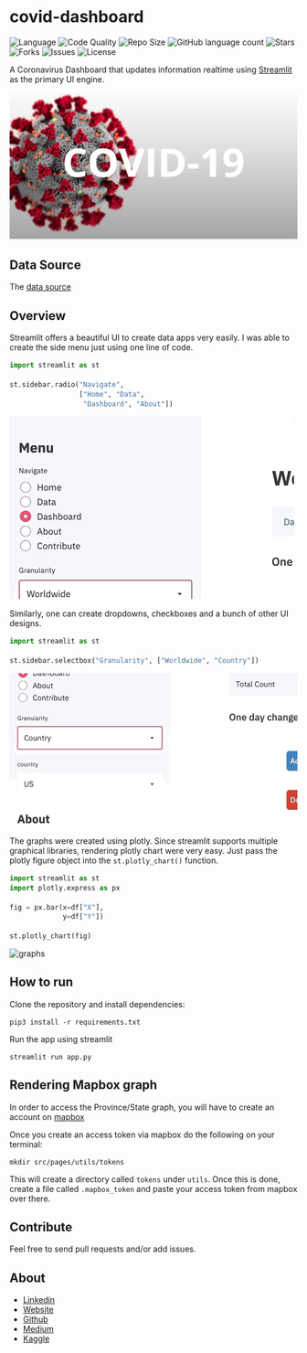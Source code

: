 # covid-dashboard

![Language](https://img.shields.io/github/languages/top/Sayar1106/covid-dashboard?style=for-the-badge)
![Code Quality](https://img.shields.io/lgtm/grade/python/github/Sayar1106/covid-dashboard?style=for-the-badge)
![Repo Size](https://img.shields.io/github/repo-size/Sayar1106/covid-dashboard?style=for-the-badge)
![GitHub language count](https://img.shields.io/github/languages/count/Sayar1106/covid-dashboard?style=for-the-badge)
![Stars](https://img.shields.io/github/stars/Sayar1106/covid-dashboard?style=for-the-badge)
![Forks](https://img.shields.io/github/forks/Sayar1106/covid-dashboard?style=for-the-badge)
![Issues](https://img.shields.io/github/issues/Sayar1106/covid-dashboard?style=for-the-badge)
![License](https://img.shields.io/github/license/Sayar1106/covid-dashboard?style=for-the-badge)

A Coronavirus Dashboard that updates information realtime using [Streamlit](https://www.streamlit.io/) as the primary UI engine.

![mona-lisa-mask](assets/down.jpg)

## Data Source

The [data source](https://github.com/CSSEGISandData/COVID-19) 

## Overview

Streamlit offers a beautiful UI to create data apps very easily. I was able to create the
side menu just using one line of code.

```python
import streamlit as st

st.sidebar.radio("Navigate", 
                 ["Home", "Data",
                  "Dashboard", "About"])
```
![menu-image](assets/menu.gif)

Similarly, one can create dropdowns, checkboxes and a bunch of other UI designs.
 ```python
import streamlit as st

st.sidebar.selectbox("Granularity", ["Worldwide", "Country"])

```
![dropdown](assets/dropdown.gif)

The graphs were created using plotly. Since streamlit supports multiple graphical libraries, rendering plotly 
chart were very easy. Just pass the plotly figure object into the `st.plotly_chart()` function.

```python
import streamlit as st
import plotly.express as px

fig = px.bar(x=df["X"], 
             y=df["Y"])

st.plotly_chart(fig)
```

![graphs](assets/graph.gif)
## How to run

Clone the repository and install dependencies:

```shell script
pip3 install -r requirements.txt
```

Run the app using streamlit

```shell script
streamlit run app.py
```

## Rendering Mapbox graph

In order to access the Province/State graph, you will have to create an account
on [mapbox](https://www.mapbox.com/)

Once you create an access token via mapbox do the following on your terminal:

```
mkdir src/pages/utils/tokens
```

This will create a directory called `tokens` under `utils`. Once this is done, create a file called `.mapbox_token` and paste your access token from mapbox over there.

## Contribute
Feel free to send pull requests and/or add issues.

## About

* [Linkedin](https://www.linkedin.com/in/sayarbanerjee/)
* [Website](https://www.sayar1106.github.io)
* [Github](https://github.com/Sayar1106)
* [Medium](https://medium.com/@sayarbanerjee)
* [Kaggle](https://www.kaggle.com/sayar1106)
